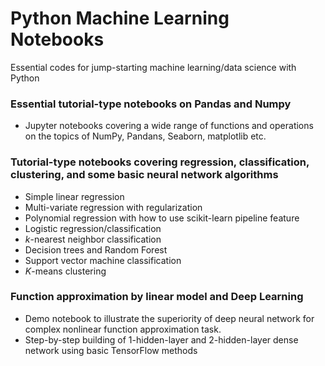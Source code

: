 # Python Machine Learning Notebooks
Essential codes for jump-starting machine learning/data science with Python
### Essential tutorial-type notebooks on Pandas and Numpy
* Jupyter notebooks covering a wide range of functions and operations on the topics of NumPy, Pandans, Seaborn, matplotlib etc.

### Tutorial-type notebooks covering regression, classification, clustering, and some basic neural network algorithms
* Simple linear regression
* Multi-variate regression with regularization
* Polynomial regression with how to use scikit-learn pipeline feature
* Logistic regression/classification
* _k_-nearest neighbor classification
* Decision trees and Random Forest
* Support vector machine classification
* _K_-means clustering

### Function approximation by linear model and Deep Learning
* Demo notebook to illustrate the superiority of deep neural network for complex nonlinear function approximation task.
* Step-by-step building of 1-hidden-layer and 2-hidden-layer dense network using basic TensorFlow methods 
